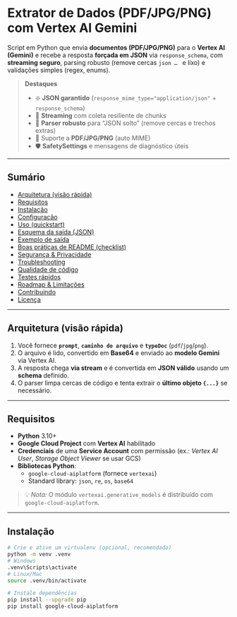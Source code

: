 # Extrator de Dados (PDF/JPG/PNG) com Vertex AI Gemini

Script em Python que envia **documentos (PDF/JPG/PNG)** para o **Vertex AI (Gemini)** e recebe a resposta **forçada em JSON** via `response_schema`, com **streaming seguro**, parsing robusto (remove cercas ```json … ``` e lixo) e validações simples (regex, enums).

> **Destaques**
> - ❇️ **JSON garantido** (`response_mime_type="application/json"` + `response_schema`)
> - 🔁 **Streaming** com coleta resiliente de chunks
> - 🧹 **Parser robusto** para “JSON solto” (remove cercas e trechos extras)
> - 🧰 Suporte a **PDF/JPG/PNG** (auto MIME)
> - 🛡️ **SafetySettings** e mensagens de diagnóstico úteis

---

## Sumário

- [Arquitetura (visão rápida)](#arquitetura-visão-rápida)
- [Requisitos](#requisitos)
- [Instalação](#instalação)
- [Configuração](#configuração)
- [Uso (quickstart)](#uso-quickstart)
- [Esquema da saída (JSON)](#esquema-da-saída-json)
- [Exemplo de saída](#exemplo-de-saída)
- [Boas práticas de README (checklist)](#boas-práticas-de-readme-checklist)
- [Segurança & Privacidade](#segurança--privacidade)
- [Troubleshooting](#troubleshooting)
- [Qualidade de código](#qualidade-de-código)
- [Testes rápidos](#testes-rápidos)
- [Roadmap & Limitações](#roadmap--limitações)
- [Contribuindo](#contribuindo)
- [Licença](#licença)

---

## Arquitetura (visão rápida)

1. Você fornece **`prompt`**, **`caminho do arquivo`** e **`typeDoc`** (`pdf`/`jpg`/`png`).
2. O arquivo é lido, convertido em **Base64** e enviado ao **modelo Gemini** via Vertex AI.
3. A resposta chega **via stream** e é convertida em **JSON válido** usando um **schema** definido.
4. O parser limpa cercas de código e tenta extrair o **último objeto `{...}`** se necessário.

---

## Requisitos

- **Python** 3.10+  
- **Google Cloud Project** com **Vertex AI** habilitado
- **Credenciais** de uma **Service Account** com permissão (ex.: *Vertex AI User*, *Storage Object Viewer* se usar GCS)
- **Bibliotecas Python**:
  - `google-cloud-aiplatform` (fornece `vertexai`)
  - Standard library: `json`, `re`, `os`, `base64`

> 💡 *Nota:* O módulo `vertexai.generative_models` é distribuído com `google-cloud-aiplatform`.

---

## Instalação

```bash
# Crie e ative um virtualenv (opcional, recomendado)
python -m venv .venv
# Windows
.venv\Scripts\activate
# Linux/Mac
source .venv/bin/activate

# Instale dependências
pip install --upgrade pip
pip install google-cloud-aiplatform
